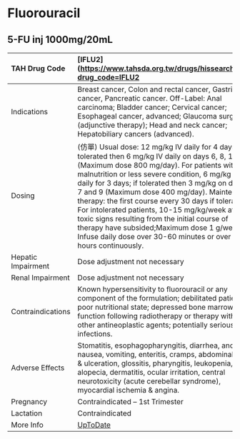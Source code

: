 # Fluorouracil

## 5-FU inj 1000mg/20mL

| TAH Drug Code      | [IFLU2](https://www.tahsda.org.tw/drugs/hissearch.php?drug_code=IFLU2                                                                                                                                                                                                                                                                                                                                                                                                                                                                                                                  |
|:-------------------|:---------------------------------------------------------------------------------------------------------------------------------------------------------------------------------------------------------------------------------------------------------------------------------------------------------------------------------------------------------------------------------------------------------------------------------------------------------------------------------------------------------------------------------------------------------------------------------------|
| Indications        | Breast cancer, Colon and rectal cancer, Gastric cancer, Pancreatic cancer. Off-Label: Anal carcinoma; Bladder cancer; Cervical cancer; Esophageal cancer, advanced; Glaucoma surgery (adjunctive therapy); Head and neck cancer; Hepatobiliary cancers (advanced).                                                                                                                                                                                                                                                                                                                     |
| Dosing             | (仿單) Usual dose: 12 mg/kg IV daily for 4 days, if tolerated then 6 mg/kg IV daily on days 6, 8, 10, 12 (Maximum dose 800 mg/day). For patients with malnutrition or less severe condition, 6 mg/kg IV daily for 3 days; if tolerated then 3 mg/kg on days 5, 7 and 9 (Maximum dose 400 mg/day). Maintenance therapy: the first course every 30 days if tolerated. For intolerated patients, 10-15 mg/kg/week after toxic signs resulting from the initial course of therapy have subsided;Maximum dose 1 g/week. Infuse daily dose over 30-60 minutes or over 24 hours continuously. |
| Hepatic Impairment | Dose adjustment not necessary                                                                                                                                                                                                                                                                                                                                                                                                                                                                                                                                                          |
| Renal Impairment   | Dose adjustment not necessary                                                                                                                                                                                                                                                                                                                                                                                                                                                                                                                                                          |
| Contraindications  | Known hypersensitivity to fluorouracil or any component of the formulation; debilitated patients; poor nutritional state; depressed bone marrow function following radiotherapy or therapy with other antineoplastic agents; potentially serious infections.                                                                                                                                                                                                                                                                                                                           |
| Adverse Effects    | Stomatitis, esophagopharyngitis, diarrhea, anorexia, nausea, vomiting, enteritis, cramps, abdominal pain & ulceration, glossitis, pharyngitis, leukopenia, alopecia, dermatitis, ocular irritation, central neurotoxicity (acute cerebellar syndrome), myocardial ischemia & angina.                                                                                                                                                                                                                                                                                                   |
| Pregnancy          | Contraindicated – 1st Trimester                                                                                                                                                                                                                                                                                                                                                                                                                                                                                                                                                        |
| Lactation          | Contraindicated                                                                                                                                                                                                                                                                                                                                                                                                                                                                                                                                                                        |
| More Info          | [UpToDate](https://www.uptodate.com/contents/fluorouracil-drug-information)                                                                                                                                                                                                                                                                                                                                                                                                                                                                                                            |

